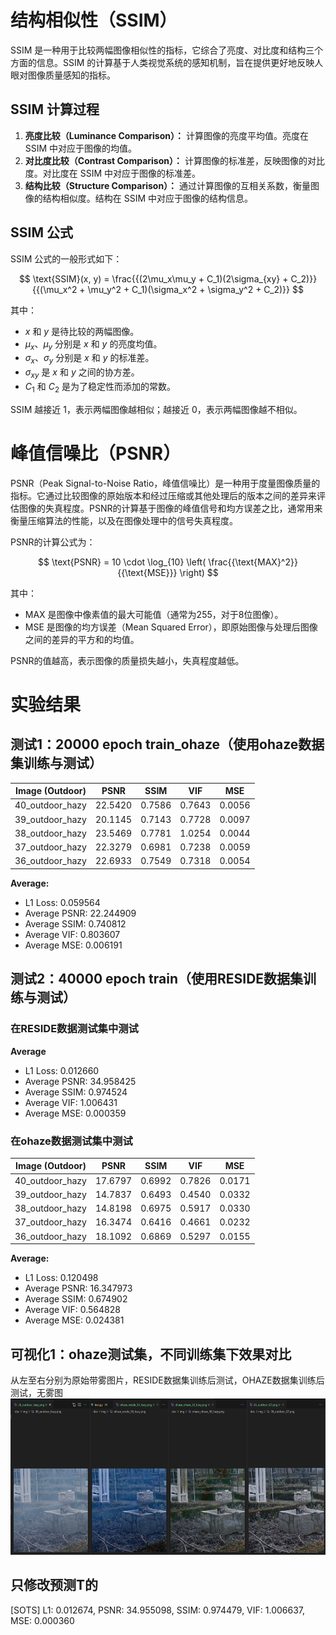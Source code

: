 # 结构相似性（SSIM）

SSIM 是一种用于比较两幅图像相似性的指标，它综合了亮度、对比度和结构三个方面的信息。SSIM 的计算基于人类视觉系统的感知机制，旨在提供更好地反映人眼对图像质量感知的指标。

## SSIM 计算过程

1. **亮度比较（Luminance Comparison）：** 计算图像的亮度平均值。亮度在 SSIM 中对应于图像的均值。
2. **对比度比较（Contrast Comparison）：** 计算图像的标准差，反映图像的对比度。对比度在 SSIM 中对应于图像的标准差。
3. **结构比较（Structure Comparison）：** 通过计算图像的互相关系数，衡量图像的结构相似度。结构在 SSIM 中对应于图像的结构信息。

## SSIM 公式

SSIM 公式的一般形式如下：

$$
\text{SSIM}(x, y) = \frac{{(2\mu_x\mu_y + C_1)(2\sigma_{xy} + C_2)}}{{(\mu_x^2 + \mu_y^2 + C_1)(\sigma_x^2 + \sigma_y^2 + C_2)}}
$$

其中：

- $x$ 和 $y$ 是待比较的两幅图像。
- $\mu_x$、$\mu_y$ 分别是 $x$ 和 $y$ 的亮度均值。
- $\sigma_x$、$\sigma_y$ 分别是 $x$ 和 $y$ 的标准差。
- $\sigma_{xy}$ 是 $x$ 和 $y$ 之间的协方差。
- $C_1$ 和 $C_2$ 是为了稳定性而添加的常数。

SSIM 越接近 1，表示两幅图像越相似；越接近 0，表示两幅图像越不相似。

# 峰值信噪比（PSNR）

PSNR（Peak Signal-to-Noise Ratio，峰值信噪比）是一种用于度量图像质量的指标。它通过比较图像的原始版本和经过压缩或其他处理后的版本之间的差异来评估图像的失真程度。PSNR的计算基于图像的峰值信号和均方误差之比，通常用来衡量压缩算法的性能，以及在图像处理中的信号失真程度。

PSNR的计算公式为：

$$
\text{PSNR} = 10 \cdot \log_{10} \left( \frac{{\text{MAX}^2}}{{\text{MSE}}} \right)
$$

其中：
- $\text{MAX}$ 是图像中像素值的最大可能值（通常为255，对于8位图像）。
- $\text{MSE}$ 是图像的均方误差（Mean Squared Error），即原始图像与处理后图像之间的差异的平方和的均值。

PSNR的值越高，表示图像的质量损失越小，失真程度越低。



# 实验结果

## 测试1：20000 epoch train_ohaze（使用ohaze数据集训练与测试）

| Image (Outdoor) | PSNR    | SSIM    | VIF     | MSE     |
|-----------------|---------|---------|---------|---------|
| 40_outdoor_hazy | 22.5420 | 0.7586  | 0.7643  | 0.0056  |
| 39_outdoor_hazy | 20.1145 | 0.7143  | 0.7728  | 0.0097  |
| 38_outdoor_hazy | 23.5469 | 0.7781  | 1.0254  | 0.0044  |
| 37_outdoor_hazy | 22.3279 | 0.6981  | 0.7238  | 0.0059  |
| 36_outdoor_hazy | 22.6933 | 0.7549  | 0.7318  | 0.0054  |

**Average:**
- L1 Loss: 0.059564
- Average PSNR: 22.244909
- Average SSIM: 0.740812
- Average VIF: 0.803607
- Average MSE: 0.006191


## 测试2：40000 epoch train（使用RESIDE数据集训练与测试）

### 在RESIDE数据测试集中测试

**Average**
- L1 Loss: 0.012660 
- Average PSNR: 34.958425
- Average SSIM: 0.974524
- Average VIF: 1.006431
- Average MSE: 0.000359

### 在ohaze数据测试集中测试

| Image (Outdoor) | PSNR    | SSIM    | VIF     | MSE     |
|-----------------|---------|---------|---------|---------|
| 40_outdoor_hazy | 17.6797 | 0.6992  | 0.7826  | 0.0171  |
| 39_outdoor_hazy | 14.7837 | 0.6493  | 0.4540  | 0.0332  |
| 38_outdoor_hazy | 14.8198 | 0.6975  | 0.5917  | 0.0330  |
| 37_outdoor_hazy | 16.3474 | 0.6416  | 0.4661  | 0.0232  |
| 36_outdoor_hazy | 18.1092 | 0.6869  | 0.5297  | 0.0155  |

**Average:**
- L1 Loss: 0.120498
- Average PSNR: 16.347973
- Average SSIM: 0.674902
- Average VIF: 0.564828
- Average MSE: 0.024381



## 可视化1：ohaze测试集，不同训练集下效果对比
从左至右分别为原始带雾图片，RESIDE数据集训练后测试，OHAZE数据集训练后测试，无雾图
<img src='doc/img/ohaze_36_compare.png' height='250px'>


## 只修改预测T的

[SOTS] L1: 0.012674, PSNR: 34.955098, SSIM: 0.974479, VIF: 1.006637, MSE: 0.000360